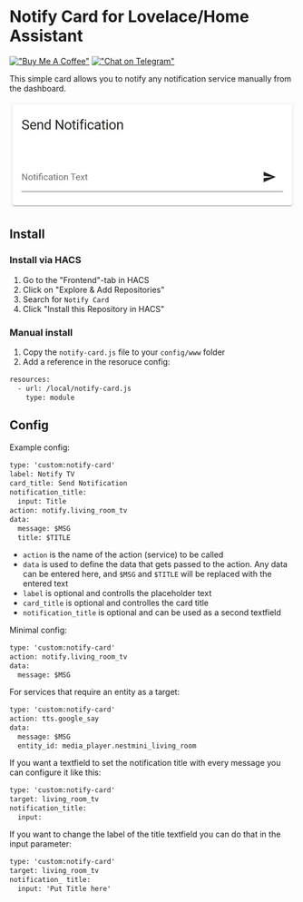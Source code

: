# Notify Card for Lovelace/Home Assistant

[!["Buy Me A Coffee"](https://img.shields.io/static/v1?label=donate&message=buymeacoffe&color=FFDD00&logo=buymeacoffee&style=flat-square)](https://buymeacoffee.com/bernikr)
[!["Chat on Telegram"](https://img.shields.io/static/v1?label=chat&message=Telegram&color=26A5E4&logo=telegram&style=flat-square)](https://t.me/bernikr)

This simple card allows you to notify any notification service manually from the dashboard.

![card](card.jpg)

## Install
### Install via HACS
1. Go to the "Frontend"-tab in HACS
2. Click on "Explore & Add Repositories"
3. Search for `Notify Card`
5. Click "Install this Repository in HACS"

### Manual install
1. Copy the `notify-card.js` file to your `config/www` folder
2. Add a reference in the resoruce config:

```
resources:
  - url: /local/notify-card.js
    type: module
```

## Config
Example config:

```
type: 'custom:notify-card'
label: Notify TV
card_title: Send Notification
notification_title:
  input: Title
action: notify.living_room_tv
data:
  message: $MSG
  title: $TITLE
```

- `action` is the name of the action (service) to be called
- `data` is used to define the data that gets passed to the action. Any data can be entered here, and `$MSG` and `$TITLE` will be replaced with the entered text
- `label` is optional and controlls the placeholder text
- `card_title` is optional and controlles the card title
- `notification_title` is optional and can be used as a second textfield

Minimal config:

```
type: 'custom:notify-card'
action: notify.living_room_tv
data:
  message: $MSG
```

For services that require an entity as a target:

```
type: 'custom:notify-card'
action: tts.google_say
data:
  message: $MSG
  entity_id: media_player.nestmini_living_room
```

If you want a textfield to set the notification title with every message you can configure it like this:
```
type: 'custom:notify-card'
target: living_room_tv
notification_title:
  input:
```

If you want to change the label of the title textfield you can do that in the input parameter:
```
type: 'custom:notify-card'
target: living_room_tv
notification_ title:
  input: 'Put Title here'
```
